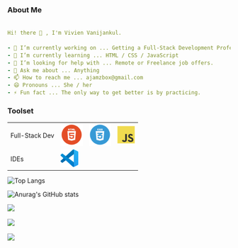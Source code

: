 ### About Me
```yaml

Hi! there 👋 , I'm Vivien Vanijankul.     

- 🔭 I’m currently working on ... Getting a Full-Stack Development Professional Certificate.
- 🌱 I’m currently learning ... HTML / CSS / JavaScript
- 🤔 I’m looking for help with ... Remote or Freelance job offers.
- 💬 Ask me about ... Anything
- 📫 How to reach me ... ajamzbox@gmail.com   
- 😄 Pronouns ... She / her
- ⚡ Fun fact ... The only way to get better is by practicing.

```
### Toolset 
<table>
  <tr>
        <td>Full-Stack Dev</td>
        <td>
          <a href=""><img src="https://github.com/ajamzbox001/ajamzbox001/blob/0306b8676fd41f369252255f848856e9062cf73b/logo-2582748_1280.png" width="50" height="50"/></a>
        </td>
        <td>
          <a href=""><img src="https://github.com/ajamzbox001/ajamzbox001/blob/1d8f9b72eb5c7eacd5b4a6b89f538befbdb68060/logo-2582747_1280.png" width="50" height="50"/></a>
        </td>
        <td>
          <a href=""><img src="https://github.com/devicons/devicon/blob/v2.13.0/icons/javascript/javascript-original.svg" width="40" height="40"/></a>
        </td>
  </tr>
  <tr>
        <td>IDEs</td>
        <td>
            <a href=""><img src="https://github.com/devicons/devicon/blob/v2.13.0/icons/vscode/vscode-original.svg" width="40" height="40"/></a>
        </td>
  </tr>
</table>

![Top Langs](https://github-readme-stats.vercel.app/api/top-langs/?username=ajamzbox001&layout=compact&theme=dracula)

![Anurag's GitHub stats](https://github-readme-stats.vercel.app/api?username=ajamzbox001&show_icons=true&theme=dracula)

![](coding-the-matrix.gif) 

<img src="https://forthebadge.com/images/badges/built-with-love.png" />

![](https://komarev.com/ghpvc/?username=ajamzbox001&style=flat)  

